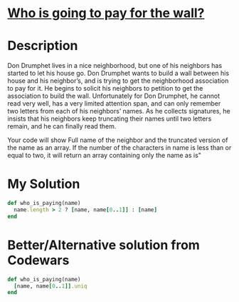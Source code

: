 # [Who is going to pay for the wall?](https://www.codewars.com/kata/58bf9bd943fadb2a980000a7)

# Description
Don Drumphet lives in a nice neighborhood, but one of his neighbors has started to let his house go. Don Drumphet wants 
to build a wall between his house and his neighbor’s, and is trying to get the neighborhood association to pay for it. 
He begins to solicit his neighbors to petition to get the association to build the wall. Unfortunately for Don Drumphet,
he cannot read very well, has a very limited attention span, and can only remember two letters from each of his 
neighbors’ names. As he collects signatures, he insists that his neighbors keep truncating their names until two letters
remain, and he can finally read them.

Your code will show Full name of the neighbor and the truncated version of the name as an array. If the number of the 
characters in name is less than or equal to two, it will return an array containing only the name as is"

# My Solution
```ruby
def who_is_paying(name)
  name.length > 2 ? [name, name[0..1]] : [name]
end
```

# Better/Alternative solution from Codewars
```ruby
def who_is_paying(name)
  [name, name[0..1]].uniq
end
```
